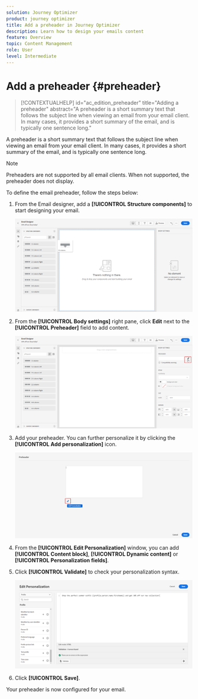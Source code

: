 ```yaml
---
solution: Journey Optimizer
product: journey optimizer
title: Add a preheader in Journey Optimizer
description: Learn how to design your emails content
feature: Overview
topic: Content Management
role: User
level: Intermediate
---
```

# Add a preheader {#preheader}

>[!CONTEXTUALHELP]
>id="ac_edition_preheader"
>title="Adding a preheader"
>abstract="A preheader is a short summary text that follows the subject line when viewing an email from your email client. In many cases, it provides a short summary of the email, and is typically one sentence long."

A preheader is a short summary text that follows the subject line when viewing an email from your email client. In many cases, it provides a short summary of the email, and is typically one sentence long. 

>[!NOTE]
>
>Preheaders are not supported by all email clients. When not supported, the preheader does not display.

To define the email preheader, follow the steps below:

1. From the Email designer, add a **[!UICONTROL Structure components]** to start designing your email.

    ![](assets/preheader_1.png)

1. From the **[!UICONTROL Body settings]** right pane, click **Edit** next to the **[!UICONTROL Preheader]** field to add content.

    ![](assets/preheader_2.png)

1. Add your preheader. You can further personalize it by clicking the **[!UICONTROL Add personalization]** icon.

    ![](assets/preheader_3.png)

1. From the **[!UICONTROL Edit Personalization]** window, you can add **[!UICONTROL Content block]**, **[!UICONTROL Dynamic content]** or **[!UICONTROL Personalization fields]**.

1. Click **[!UICONTROL Validate]** to check your personalization syntax.

    ![](assets/preheader_4.png)

1. Click **[!UICONTROL Save]**.

Your preheader is now configured for your email.
